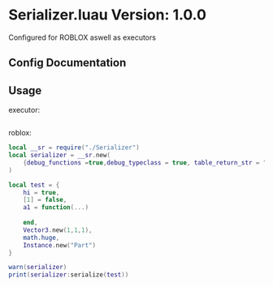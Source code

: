 # Serializer.luau Version: 1.0.0
Configured for ROBLOX aswell as executors
## Config Documentation

## Usage
executor:
```lua

```

roblox:
```lua
local __sr = require("./Serializer")
local serializer = __sr.new(
	{debug_functions =true,debug_typeclass = true, table_return_str = "test", disable_index = true}
)

local test = {
	hi = true,
	[1] = false,
	a1 = function(...)
		
	end,
	Vector3.new(1,1,1),
	math.huge,
	Instance.new("Part")
}

warn(serializer)
print(serializer:serialize(test))
```
